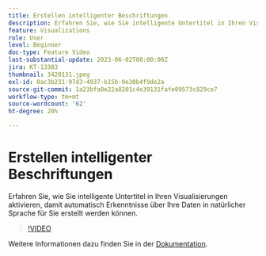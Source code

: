```yaml
---
title: Erstellen intelligenter Beschriftungen
description: Erfahren Sie, wie Sie intelligente Untertitel in Ihren Visualisierungen aktivieren, damit automatisch Erkenntnisse über Ihre Daten in natürlicher Sprache für Sie erstellt werden können.
feature: Visualizations
role: User
level: Beginner
doc-type: Feature Video
last-substantial-update: 2023-06-02T00:00:00Z
jira: KT-13383
thumbnail: 3420131.jpeg
exl-id: 0ac3b231-97d3-4937-b15b-0e30b4f9de2a
source-git-commit: 1a23bfa0e22a8201c4e39131fafe09573c829ce7
workflow-type: tm+mt
source-wordcount: '62'
ht-degree: 20%

---
```


# Erstellen intelligenter Beschriftungen

Erfahren Sie, wie Sie intelligente Untertitel in Ihren Visualisierungen aktivieren, damit automatisch Erkenntnisse über Ihre Daten in natürlicher Sprache für Sie erstellt werden können.

>[!VIDEO](https://video.tv.adobe.com/v/3420131/?learn=on)

Weitere Informationen dazu finden Sie in der [Dokumentation](https://experienceleague.adobe.com/docs/analytics-platform/using/cja-workspace/visualizations/intelligent-captions.html?lang=de).
